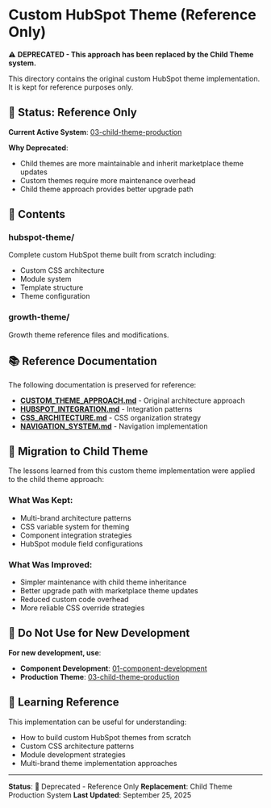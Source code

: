 # Custom HubSpot Theme (Reference Only)

⚠️ **DEPRECATED - This approach has been replaced by the Child Theme system.**

This directory contains the original custom HubSpot theme implementation. It is kept for reference purposes only.

## 🔶 Status: Reference Only

**Current Active System**: [03-child-theme-production](../03-child-theme-production/)

**Why Deprecated**:
- Child themes are more maintainable and inherit marketplace theme updates
- Custom themes require more maintenance overhead
- Child theme approach provides better upgrade path

## 📁 Contents

### **hubspot-theme/**
Complete custom HubSpot theme built from scratch including:
- Custom CSS architecture
- Module system
- Template structure
- Theme configuration

### **growth-theme/**
Growth theme reference files and modifications.

## 📚 Reference Documentation

The following documentation is preserved for reference:

- **[CUSTOM_THEME_APPROACH.md](./docs/CUSTOM_THEME_APPROACH.md)** - Original architecture approach
- **[HUBSPOT_INTEGRATION.md](./docs/HUBSPOT_INTEGRATION.md)** - Integration patterns
- **[CSS_ARCHITECTURE.md](./docs/CSS_ARCHITECTURE.md)** - CSS organization strategy
- **[NAVIGATION_SYSTEM.md](./docs/NAVIGATION_SYSTEM.md)** - Navigation implementation

## 🔄 Migration to Child Theme

The lessons learned from this custom theme implementation were applied to the child theme approach:

### **What Was Kept**:
- Multi-brand architecture patterns
- CSS variable system for theming
- Component integration strategies
- HubSpot module field configurations

### **What Was Improved**:
- Simpler maintenance with child theme inheritance
- Better upgrade path with marketplace theme updates
- Reduced custom code overhead
- More reliable CSS override strategies

## 🚫 Do Not Use for New Development

**For new development, use**:
- **Component Development**: [01-component-development](../01-component-development/)
- **Production Theme**: [03-child-theme-production](../03-child-theme-production/)

## 🧠 Learning Reference

This implementation can be useful for understanding:
- How to build custom HubSpot themes from scratch
- Custom CSS architecture patterns
- Module development strategies
- Multi-brand theme implementation approaches

---

**Status**: 🔶 Deprecated - Reference Only
**Replacement**: Child Theme Production System
**Last Updated**: September 25, 2025